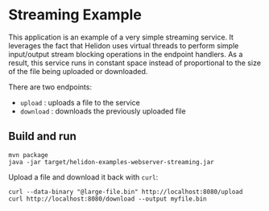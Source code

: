 # Streaming Example

This application is an example of a very simple streaming service. It leverages the
fact that Helidon uses virtual threads to perform simple input/output stream blocking
operations in the endpoint handlers. As a result, this service runs in constant space instead
of proportional to the size of the file being uploaded or downloaded.

There are two endpoints:

- `upload` : uploads a file to the service
- `download` : downloads the previously uploaded file

## Build and run

```shell
mvn package
java -jar target/helidon-examples-webserver-streaming.jar
```

Upload a file and download it back with `curl`:
```shell
curl --data-binary "@large-file.bin" http://localhost:8080/upload
curl http://localhost:8080/download --output myfile.bin
```
